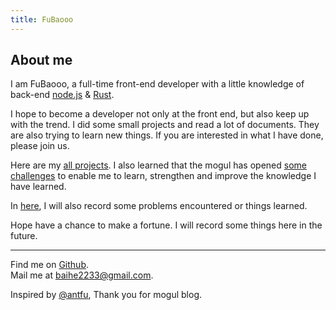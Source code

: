 ```yaml
---
title: FuBaooo
---
```


## About me

I am FuBaooo, a full-time front-end developer with a little knowledge of back-end [node.js](https://nodejs.org/zh-cn) & [Rust](https://www.rust-lang.org).

I hope to become a developer not only at the front end, but also keep up with the trend. I did some small projects and read a lot of documents. They are also trying to learn new things. If you are interested in what I have done, please join us.

Here are my [all projects](/projects). I also learned that the mogul has opened [some challenges](/challenges) to enable me to learn, strengthen and improve the knowledge I have learned.

In [here](/posts), I will also record some problems encountered or things learned.

Hope have a chance to make a fortune. I will record some things here in the future.

***

Find me on [Github](https://github.com/FuBaooo).<br/>
Mail me at [baihe2233@gmail.com](mailto:baihe2233@gmail.com).<br />

Inspired by [@antfu](https://antfu.me/), Thank you for mogul blog.
